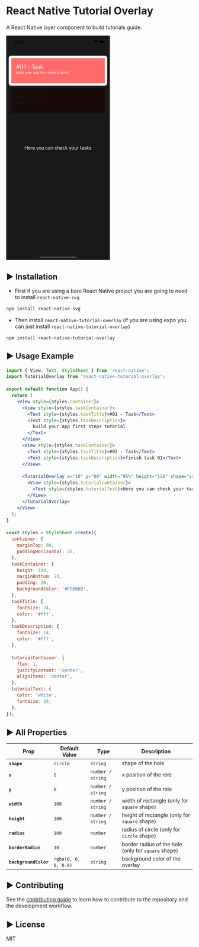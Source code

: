 # React Native Tutorial Overlay

A React Native layer component to build tutorials guide.

<img src="https://github.com/jorgefortunatof/react-native-tutorial-overlay/blob/master/screenshot.png" alt="screenshot" width="280"/>

## ► Installation
- First if you are using a bare React Native project you are going to need to install `react-native-svg`

```jsx
npm install react-native-svg
```

- Then install `react-native-tutorial-overlay` (if you are using expo you can just install `react-native-tutorial-overlay`)

```
npm install react-native-tutorial-overlay
```

## ► Usage Example
```jsx
import { View, Text, StyleSheet } from 'react-native';
import TutorialOverlay from "react-native-tutorial-overlay";

export default function App() {
  return (
    <View style={styles.container}>
      <View style={styles.taskContainer}>
        <Text style={styles.taskTitle}>#01 - Task</Text>
        <Text style={styles.taskDescription}>
          build your app first steps tutorial
        </Text>
      </View>
      <View style={styles.taskContainer}>
        <Text style={styles.taskTitle}>#02 - Task</Text>
        <Text style={styles.taskDescription}>finish task 01</Text>
      </View>

      <TutorialOverlay x="10" y="80" width="95%" height="120" shape="square">
        <View style={styles.tutorialContainer}>
          <Text style={styles.tutorialText}>Here you can check your tasks</Text>
        </View>
      </TutorialOverlay>
    </View>
  );
}

const styles = StyleSheet.create({
  container: {
    marginTop: 90,
    paddingHorizontal: 20,
  },
  taskContainer: {
    height: 100,
    marginBottom: 20,
    padding: 20,
    backgroundColor: '#FF6B6B',
  },
  taskTitle: {
    fontSize: 24,
    color: '#fff',
  },
  taskDescription: {
    fontSize: 14,
    color: '#fff',
  },

  tutorialContainer: {
    flex: 1,
    justifyContent: 'center',
    alignItems: 'center',
  },
  tutorialText: {
    color: 'white',
    fontSize: 20,
  },
});
```

## ► All Properties

| Prop                  | Default Value        | Type              | Description                                            |
| --------------------- | -------------------- | ----------------- | ------------------------------------------------------ |
| **`shape`**           | `circle`             | `string`          | shape of the hole                                      |
| **`x`**               | `0`                  | `number / string` | x position of the role                                 |
| **`y`**               | `0`                  | `number / string` | y position of the role                                 |
| **`width`**           | `100`                | `number / string` | width of rectangle (only for `square` shape)           |
| **`height`**          | `100`                | `number / string` | height of rectangle (only for `square` shape)          |
| **`radius`**          | `100`                | `number`          | radius of circle (only for `circle` shape)             |
| **`borderRadius`**    | `10`                 | `number`          | border radius of the hole (only for `square` shape)    |
| **`backgroundColor`** | `rgba(0, 0, 0, 0.9)` | `string`          | background color of the overlay                        |


## ► Contributing

See the [contributing guide](CONTRIBUTING.md) to learn how to contribute to the repository and the development workflow.

## ► License

MIT
